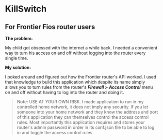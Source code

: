 # KillSwitch
## For Frontier Fios router users
**The problem:**


My child got obsessed with the internet a while back. I needed a convenient way to turn his access on and off without logging into the router every single time. 


**My solution:** 


I poked around and figured out how the Frontier router's API worked. I used that knowledge to build this application which despite its name simply allows you to turn rules from the router's ***Firewall > Access Control*** menu on and off without having to log into the router and doing it. 

>Note: USE AT YOUR OWN RISK. I made application to run in my controlled home network, it does not imply any security. If you let someone into your home network and they know the address and port of this application they can themselves control the access control rules. Most importantly this application requires and stores your router's admin password in order in its conf.json file to be able to log in and toggle the access control rules. 
